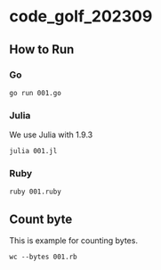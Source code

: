 # code_golf_202309
## How to Run
### Go

```console
go run 001.go
```

### Julia

We use Julia with 1.9.3

```console
julia 001.jl
```

### Ruby

```console
ruby 001.ruby
```

## Count byte

This is example for counting bytes.

```console
wc --bytes 001.rb
```
